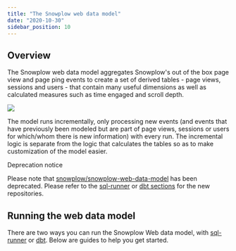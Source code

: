 ```yaml
---
title: "The Snowplow web data model"
date: "2020-10-30"
sidebar_position: 10
---
```


## Overview

The Snowplow web data model aggregates Snowplow's out of the box page view and page ping events to create a set of derived tables - page views, sessions and users - that contain many useful dimensions as well as calculated measures such as time engaged and scroll depth.

![](https://docs.snowplowanalytics.com/wp-content/uploads/sites/2/2020/10/image-3.png?w=1024)

The model runs incrementally, only processing new events (and events that have previously been modeled but are part of page views, sessions or users for which/whom there is new information) with every run. The incremental logic is separate from the logic that calculates the tables so as to make customization of the model easier.

Deprecation notice

Please note that [snowplow/snowplow-web-data-model](https://github.com/snowplow/snowplow-web-data-model) has been deprecated. Please refer to the [sql-runner](/docs/migrated/modeling-your-data/the-snowplow-web-data-model/sql-runner-web-data-model/) or [dbt sections](/docs/migrated/modeling-your-data/the-snowplow-web-data-model/dbt-web-data-model/) for the new repositories.

## Running the web data model

There are two ways you can run the Snowplow Web data model, with [sql-runner](https://github.com/snowplow/sql-runner) or [dbt](https://github.com/dbt-labs/dbt). Below are guides to help you get started.
